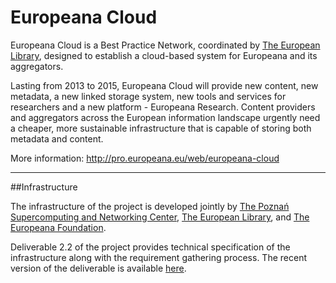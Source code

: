 Europeana Cloud
======

Europeana Cloud is a Best Practice Network, coordinated by [The European Library](http://www.theeuropeanlibrary.org/), designed to establish a cloud-based system for Europeana and its aggregators.

Lasting from 2013 to 2015, Europeana Cloud will provide new content, new metadata, a new linked storage system, new tools and services for researchers and a new platform - Europeana Research. Content providers and aggregators across the European information landscape urgently need a cheaper, more sustainable infrastructure that is capable of storing both metadata and content.

More information: http://pro.europeana.eu/web/europeana-cloud

-----
##Infrastructure

The infrastructure of the project is developed jointly by [The Poznań Supercomputing and Networking Center](http://www.man.poznan.pl/online/en/), [The European Library](http://www.theeuropeanlibrary.org/), and [The Europeana Foundation](http://www.europeana.eu/). 

Deliverable 2.2 of the project provides technical specification of the infrastructure along with the requirement gathering process. The recent version of the deliverable is available [here](http://pro.europeana.eu/web/europeana-cloud/results/-/document_library_display/p6BV/view/1861920/57410).
